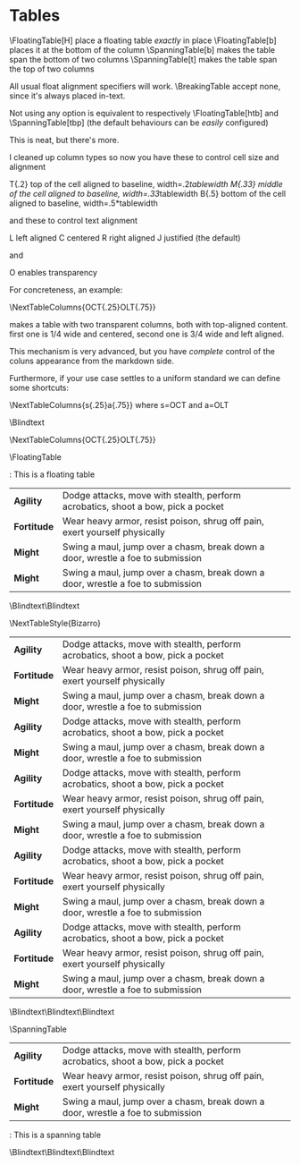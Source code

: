 # Tables


\FloatingTable[H] place a floating table *exactly* in place
\FloatingTable[b] places it at the bottom of the column
\SpanningTable[b] makes the table span the bottom of two columns
\SpanningTable[t] makes the table span the top of two columns

All usual float alignment specifiers will work. \BreakingTable accept none, since it's always placed in-text.

Not using any option is equivalent to respectively
\FloatingTable[htb]
and
\SpanningTable[tbp]
(the default behaviours can be *easily* configured)

This is neat, but there's more.

I cleaned up column types so now you have these to control cell size and alignment

T{.2} top of the cell aligned to baseline, width=.2*tablewidth
M{.33} middle of the cell aligned to baseline, width=.33*tablewidth
B{.5} bottom of the cell aligned to baseline, width=.5*tablewidth

and these to control text alignment

L left aligned
C centered
R right aligned
J justified (the default)

and

O enables transparency

For concreteness, an example:

\NextTableColumns{OCT{.25}OLT{.75}}

makes a table with two transparent columns, both with top-aligned content. first one is 1/4 wide and centered, second one is 3/4 wide and left aligned.

This mechanism is very advanced, but you have *complete* control of the coluns appearance from the markdown side.

Furthermore, if your use case settles to a uniform standard we can define some shortcuts:

\NextTableColumns{s{.25}a{.75}}
where s=OCT and a=OLT

\Blindtext

\NextTableColumns{OCT{.25}OLT{.75}}

\FloatingTable

: This is a floating table

| | |
|---------|-----------------|
| **Agility** | Dodge attacks, move with stealth, perform acrobatics, shoot a bow, pick a pocket |
| **Fortitude** | Wear heavy armor, resist poison, shrug off pain, exert yourself physically |
| **Might** | Swing a maul, jump over a chasm, break down a door, wrestle a foe to submission |
| **Might** | Swing a maul, jump over a chasm, break down a door, wrestle a foe to submission |

\Blindtext\Blindtext

\NextTableStyle{Bizarro}

| | |
|---------|-----------------|
| **Agility** | Dodge attacks, move with stealth, perform acrobatics, shoot a bow, pick a pocket |
| **Fortitude** | Wear heavy armor, resist poison, shrug off pain, exert yourself physically |
| **Might** | Swing a maul, jump over a chasm, break down a door, wrestle a foe to submission |
| **Agility** | Dodge attacks, move with stealth, perform acrobatics, shoot a bow, pick a pocket |
| **Might** | Swing a maul, jump over a chasm, break down a door, wrestle a foe to submission |
| **Agility** | Dodge attacks, move with stealth, perform acrobatics, shoot a bow, pick a pocket |
| **Fortitude** | Wear heavy armor, resist poison, shrug off pain, exert yourself physically |
| **Might** | Swing a maul, jump over a chasm, break down a door, wrestle a foe to submission |
| **Agility** | Dodge attacks, move with stealth, perform acrobatics, shoot a bow, pick a pocket |
| **Fortitude** | Wear heavy armor, resist poison, shrug off pain, exert yourself physically |
| **Might** | Swing a maul, jump over a chasm, break down a door, wrestle a foe to submission |
| **Agility** | Dodge attacks, move with stealth, perform acrobatics, shoot a bow, pick a pocket |
| **Fortitude** | Wear heavy armor, resist poison, shrug off pain, exert yourself physically |
| **Might** | Swing a maul, jump over a chasm, break down a door, wrestle a foe to submission |

\Blindtext\Blindtext\Blindtext

\SpanningTable

| | |
|---------|-----------------|
| **Agility** | Dodge attacks, move with stealth, perform acrobatics, shoot a bow, pick a pocket |
| **Fortitude** | Wear heavy armor, resist poison, shrug off pain, exert yourself physically |
| **Might** | Swing a maul, jump over a chasm, break down a door, wrestle a foe to submission |

: This is a spanning table

\Blindtext\Blindtext\Blindtext
